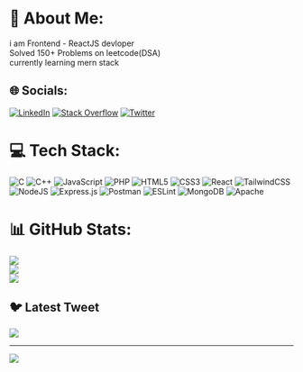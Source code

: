 # 💫 About Me:
i am Frontend - ReactJS  devloper  <br>Solved 150+ Problems on leetcode(DSA)<br>currently learning mern stack


## 🌐 Socials:
 [![LinkedIn](https://img.shields.io/badge/LinkedIn-%230077B5.svg?logo=linkedin&logoColor=white)](https://linkedin.com/in/linkedin.com/in/satyanarayan-raut-635a95234) [![Stack Overflow](https://img.shields.io/badge/-Stackoverflow-FE7A16?logo=stack-overflow&logoColor=white)]([[https://stackoverflow.com/users/15913865/satyanarayan-raut](https://stackoverflow.com/users/15913865/satyanarayan-raut)](https://stackoverflow.com/users/15913865/satyanarayan-raut)) [![Twitter](https://img.shields.io/badge/Twitter-%231DA1F2.svg?logo=Twitter&logoColor=white)](https://twitter.com/@satyana17902874) 

# 💻 Tech Stack:
![C](https://img.shields.io/badge/c-%2300599C.svg?style=for-the-badge&logo=c&logoColor=white) ![C++](https://img.shields.io/badge/c++-%2300599C.svg?style=for-the-badge&logo=c%2B%2B&logoColor=white) ![JavaScript](https://img.shields.io/badge/javascript-%23323330.svg?style=for-the-badge&logo=javascript&logoColor=%23F7DF1E) ![PHP](https://img.shields.io/badge/php-%23777BB4.svg?style=for-the-badge&logo=php&logoColor=white) ![HTML5](https://img.shields.io/badge/html5-%23E34F26.svg?style=for-the-badge&logo=html5&logoColor=white) ![CSS3](https://img.shields.io/badge/css3-%231572B6.svg?style=for-the-badge&logo=css3&logoColor=white) ![React](https://img.shields.io/badge/react-%2320232a.svg?style=for-the-badge&logo=react&logoColor=%2361DAFB) ![TailwindCSS](https://img.shields.io/badge/tailwindcss-%2338B2AC.svg?style=for-the-badge&logo=tailwind-css&logoColor=white) ![NodeJS](https://img.shields.io/badge/node.js-6DA55F?style=for-the-badge&logo=node.js&logoColor=white) ![Express.js](https://img.shields.io/badge/express.js-%23404d59.svg?style=for-the-badge&logo=express&logoColor=%2361DAFB) ![Postman](https://img.shields.io/badge/Postman-FF6C37?style=for-the-badge&logo=postman&logoColor=white) ![ESLint](https://img.shields.io/badge/ESLint-4B3263?style=for-the-badge&logo=eslint&logoColor=white) ![MongoDB](https://img.shields.io/badge/MongoDB-%234ea94b.svg?style=for-the-badge&logo=mongodb&logoColor=white) ![Apache](https://img.shields.io/badge/apache-%23D42029.svg?style=for-the-badge&logo=apache&logoColor=white)
# 📊 GitHub Stats:
![](https://github-readme-stats.vercel.app/api?username=satya2022&theme=dark&hide_border=false&include_all_commits=false&count_private=false)<br/>
![](https://github-readme-streak-stats.herokuapp.com/?user=satya2022&theme=dark&hide_border=false)<br/>
![](https://github-readme-stats.vercel.app/api/top-langs/?username=satya2022&theme=dark&hide_border=false&include_all_commits=false&count_private=false&layout=compact)

## 🐦 Latest Tweet
[![](https://gtce.itsvg.in/api?username=@satyana17902874)](https://github.com/VishwaGauravIn/github-twitter-card-embed)

---
[![](https://visitcount.itsvg.in/api?id=satya2022&icon=0&color=0)](https://visitcount.itsvg.in)

<!-- Proudly created with GPRM ( https://gprm.itsvg.in ) -->
